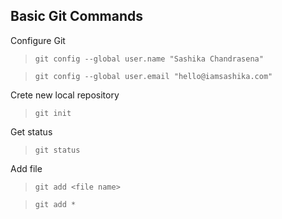 ## Basic Git Commands


Configure Git
   
> `git config --global user.name "Sashika Chandrasena"`

> `git config --global user.email "hello@iamsashika.com"`


Crete new local repository

> `git init`

Get status

> `git status`

Add file
> `git add <file name>`

> `git add *`